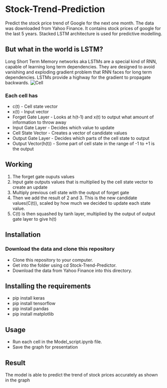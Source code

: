 # Stock-Trend-Prediction
Predict the stock price trend of Google for the next one month. The data was downloaded from Yahoo Finance. It contains stock prices of google for the last 5 years. Stacked LSTM architecture is used for predictive modelling.
## But what in the world is LSTM?
Long Short Term Memory networks aka LSTMs are a special kind of RNN, capable of learning long term dependencies. They are designed to avoid vanishing and exploding gradient problem that RNN faces for long term dependencies. LSTMs provide a highway for the gradient to propagate backwards.
![Cell](http://colah.github.io/posts/2015-08-Understanding-LSTMs/img/LSTM3-chain.png)
### Each cell has
* c(t) - Cell state vector
* x(t) - Input vector
* Forget Gate Layer - Looks at h(t-1) and x(t) to output what amount of information to throw away
* Input Gate Layer - Decides which value to update
* Cell State Vector - Creates a vector of candidate values
* Output Gate Layer - Decides which parts of the cell state to output
* Output Vector(h(t)) - Some part of cell state in the range of -1 to +1 is the output
## Working
1. The forget gate ouputs values
2. Input gate outputs values that is multiplied by the cell state vector to create an update
3. Multiply previous cell state with the output of forget gate
4. Then we add the result of 2 and 3. This is the new candidate values(C(t)), scaled by how much we decided to update each state value.
5. C(t) is then squashed by tanh layer, multiplied by the output of output gate layer to give h(t)
## Installation
### Download the data and clone this repository
* Clone this repository to your computer.
* Get into the folder using cd Stock-Trend-Predictor.
* Download the data from Yahoo Finance into this directory.
## Installing the requirements
* pip install keras
* pip install tensorflow
* pip install pandas
* pip install matplotlib
## Usage
* Run each cell in the Model_script.ipynb file.
* Save the graph for presentation
## Result
The model is able to predict the trend of stock prices accurately as shown in the graph
